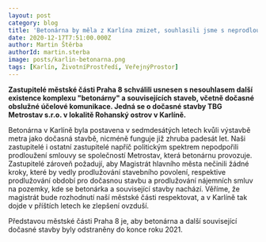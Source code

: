 ```yaml
---
layout: post
category: blog
title: 'Betonárna by měla z Karlína zmizet, souhlasili jsme s neprodloužením smlouvy'
date: 2020-12-17T7:51:00.000Z
author: Martin Štěrba
authorId: martin.sterba
image: posts/karlin-betonarna.png
tags: [Karlín, ŽivotníProstředí, VeřejnýProstor]
---
```


**Zastupitelé městské části Praha 8 schválili usnesen s nesouhlasem další existence komplexu "betonárny" a souvisejících staveb, včetně dočasné obslužné účelové komunikace. Jedná se o dočasné stavby TBG Metrostav s.r.o. v lokalitě Rohanský ostrov v Karlíně.**
 
Betonárna v Karlíně byla postavena v sedmdesátých letech kvůli výstavbě metra jako dočasná stavbě, nicméně funguje již zhruba padesát let. Naši zastupitelé i ostatní zastupitelé napříč politickým spektrem nepodpořili prodloužení smlouvy se společností Metrostav, která betonárnu provozuje. Zastupitelé zároveň požadují, aby Magistrát hlavního města nečinili žádné kroky, které by vedly prodlužování stavebního povolení, respektive prodlužování období pro dočasnou stavbu a prodlužování nájemních smluv na pozemky, kde se betonárka a související stavby nachází. Věříme, že magistrát bude rozhodnutí naší městské části respektovat, a v Karlíně tak dojde v příštích letech ke zlepšení ovzduší. 

Představou městské části Praha 8 je, aby betonárna a další související dočasné stavby byly odstraněny do konce roku 2021.

